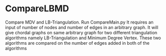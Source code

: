 # CompareLBMD
Compare MDV and LB-Triangulation.
Run CompareMain.py
It requires an input of number of nodes and number of edges in an arbitrary graph.
It will give chordal graphs on same arbitrary graph for two different triangulation 
algorithms namely LB-Triangulation and Minimum Degree Vertex.
These two algorithms are compared on the number of edges added in both of the algorithms
